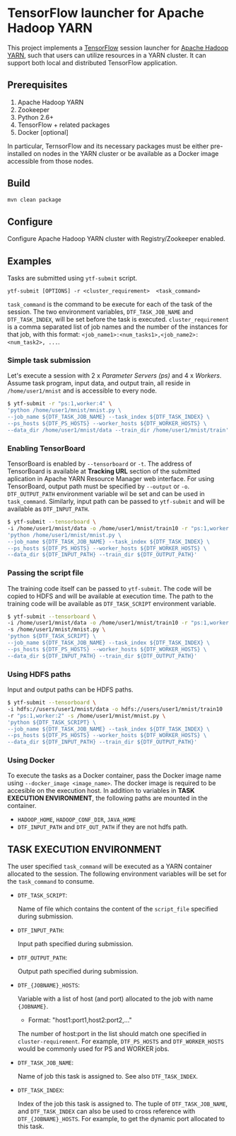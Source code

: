 # TensorFlow launcher for Apache Hadoop YARN

This project implements a [TensorFlow](http://www.tensorflow.org/) session
launcher for [Apache Hadoop YARN](http://hadoop.apache.org/docs/current/hadoop-yarn/hadoop-yarn-site/YARN.html),
such that users can utilize resources in a YARN cluster.  It can support both
local and distributed TensorFlow application.

## Prerequisites

1. Apache Hadoop YARN
2. Zookeeper
2. Python 2.6+
3. TensorFlow + related packages
4. Docker [optional]

In particular, TernsorFlow and its necessary packages must be either
pre-installed on nodes in the YARN cluster or be available as a Docker image
accessible from those nodes.

## Build

```sh
mvn clean package
```

Configure
---------

Configure Apache Hadoop YARN cluster with Registry/Zookeeper enabled.

## Examples
Tasks are submitted using `ytf-submit` script.

```
ytf-submit [OPTIONS] -r <cluster_requirement>  <task_command>
```

`task_command` is the command to be execute for each of the task of the session.
The two environment variables, `DTF_TASK_JOB_NAME` and `DTF_TASK_INDEX`, will be
set before the task is executed. `cluster_requirement` is a comma separated list
of job names and the number of the instances for that job, with this format:
`<job_name1>:<num_tasks1>,<job_name2>:<num_task2>, ...`.

### Simple task submission

Let's execute a session with 2 x *Parameter Servers (ps)* and 4 x *Workers*.
Assume task program, input data, and output train, all reside in
`/home/user1/mnist` and is accessible to every node.

```sh
$ ytf-submit -r "ps:1,worker:4" \
'python /home/user1/mnist/mnist.py \
--job_name ${DTF_TASK_JOB_NAME} --task_index ${DTF_TASK_INDEX} \
--ps_hosts ${DTF_PS_HOSTS} --worker_hosts ${DTF_WORKER_HOSTS} \
--data_dir /home/user1/mnist/data --train_dir /home/user1/mnist/train'
```

### Enabling TensorBoard
TensorBoard is enabled by `--tensorboard` or `-t`. The address of TensorBoard is
available at **Tracking URL** section of the submitted aplication in Apache YARN
Resource Manager web interface. For using TensorBoard, output path must be
specified by `--output` or `-o`. `DTF_OUTPUT_PATH` environment variable wil be
set and can be used in `task_command`. Similarly, input path can be passed to
`ytf-submit` and will be available as `DTF_INPUT_PATH`.

```sh
$ ytf-submit --tensorboard \
-i /home/user1/mnist/data -o /home/user1/mnist/train10 -r "ps:1,worker:2" \
'python /home/user1/mnist/mnist.py \
--job_name ${DTF_TASK_JOB_NAME} --task_index ${DTF_TASK_INDEX} \
--ps_hosts ${DTF_PS_HOSTS} --worker_hosts ${DTF_WORKER_HOSTS} \
--data_dir ${DTF_INPUT_PATH} --train_dir ${DTF_OUTPUT_PATH}'
```

### Passing the script file

The training code itself can be passed to `ytf-submit`. The code will be copied
to HDFS and will be available at execution time. The path to the training code
will be available as `DTF_TASK_SCRIPT` environment variable.

```sh
$ ytf-submit --tensorboard \
-i /home/user1/mnist/data -o /home/user1/mnist/train10 -r "ps:1,worker:2" \
-s /home/user1/mnist/mnist.py \
'python ${DTF_TASK_SCRIPT} \
--job_name ${DTF_TASK_JOB_NAME} --task_index ${DTF_TASK_INDEX} \
--ps_hosts ${DTF_PS_HOSTS} --worker_hosts ${DTF_WORKER_HOSTS} \
--data_dir ${DTF_INPUT_PATH} --train_dir ${DTF_OUTPUT_PATH}'
```

### Using HDFS paths
Input and output paths can be HDFS paths.

```sh
$ ytf-submit --tensorboard \
-i hdfs://users/user1/mnist/data -o hdfs://users/user1/mnist/train10
-r "ps:1,worker:2" -s /home/user1/mnist/mnist.py \
'python ${DTF_TASK_SCRIPT} \
--job_name ${DTF_TASK_JOB_NAME} --task_index ${DTF_TASK_INDEX} \
--ps_hosts ${DTF_PS_HOSTS} --worker_hosts ${DTF_WORKER_HOSTS} \
--data_dir ${DTF_INPUT_PATH} --train_dir ${DTF_OUTPUT_PATH}'
```

### Using Docker
To execute the tasks as a Docker container, pass the Docker image name using
`--docker_image <image_name>`. The docker image is required to be accesible on
the execution host. In addition to variables in **TASK EXECUTION ENVIRONMENT**,
the following paths are mounted in the container.

- `HADOOP_HOME`, `HADOOP_CONF_DIR`, `JAVA_HOME`
- `DTF_INPUT_PATH` and `DTF_OUT_PATH` if they are not hdfs path.

## TASK EXECUTION ENVIRONMENT

   The user specified `task_command` will be executed as a YARN container
   allocated to the session. The following environment variables will be
   set for the `task_command` to consume.
- `DTF_TASK_SCRIPT`:

    Name of file which contains the content of the `script_file` specified
    during submission.

- `DTF_INPUT_PATH`:

    Input path specified during submission.

- `DTF_OUTPUT_PATH`:

    Output path specified during submission.

- `DTF_{JOBNAME}_HOSTS`:

    Variable with a list of host (and port) allocated to the job with name
    `{JOBNAME}`.

    - Format: "host1:port1,host2:port2,..."

    The number of host:port in the list should match one specified in
    `cluster-requirement`.  For example, `DTF_PS_HOSTS` and `DTF_WORKER_HOSTS`
    would be commonly used for PS and WORKER jobs.

- `DTF_TASK_JOB_NAME`:

    Name of job this task is assigned to.  See also `DTF_TASK_INDEX`.

- `DTF_TASK_INDEX`:

    Index of the job this task is assigned to. The tuple of `DTF_TASK_JOB_NAME`,
    and `DTF_TASK_INDEX` can also be used to cross reference with
    `DTF_{JOBNAME}_HOSTS`.  For example, to get the dynamic port allocated to
    this task.
